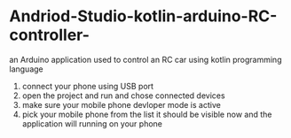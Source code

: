 # Andriod-Studio-kotlin-arduino-RC-controller-
an Arduino application used to control an RC car using kotlin programming language

1. connect  your phone using USB port
2. open the project and run and chose connected devices
3. make sure your mobile phone devloper mode is active
4. pick your mobile phone from the list it should be visible now and the application will running on your phone 


